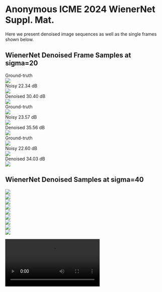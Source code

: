 # Anonymous ICME 2024 WienerNet Suppl. Mat.
Here we present denoised image sequences as well as the single frames shown below.

## WienerNet Denoised Frame Samples at sigma=20
Ground-truth\
![](samples_sig20/GT_00000010.png)\
Noisy 22.34 dB\
![](samples_sig20/NOISY_00000010.png)\
Denoised 30.40 dB\
![](samples_sig20/00000010_denoise.png)\
Ground-truth\
![](samples_sig20/GT_00000010ham.png)\
Noisy 23.57 dB\
![](samples_sig20/NOISY_00000010ham.png)\
Denoised 35.56 dB\
![](samples_sig20/00000010_denoiseham.png)\
Ground-truth\
![](samples_sig20/GT_00000010mar.png)\
Noisy 22.60 dB\
![](samples_sig20/NOISY_00000010mar.png)\
Denoised 34.03 dB\
![](samples_sig20/00000010_denoisemar.png)


## WienerNet Denoised Samples at sigma=40
![](samples_sig40/GT_00000010.png)\
![](samples_sig40/NOISY_00000010.png)\
![](samples_sig40/00000010_denoise.png)\
![](samples_sig40/GT_00000010ham.png)\
![](samples_sig40/NOISY_00000010ham.png)\
![](samples_sig40/00000010_denoiseham.png)\
![](samples_sig40/GT_00000010mar.png)\
![](samples_sig40/NOISY_00000010mar.png)\
![](samples_sig40/00000010_denoisemar.png)

![](ham_20_crf10.mp4)
